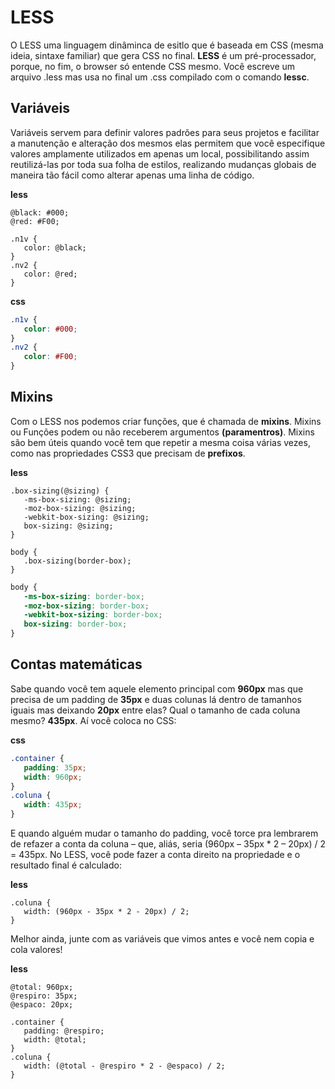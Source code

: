 # LESS

O LESS uma linguagem dinâminca de esitlo que é baseada em CSS (mesma ideia, sintaxe familiar) que gera CSS no final. **LESS** é um pré-processador, porque, no fim, o browser só entende CSS mesmo. Você escreve um arquivo .less mas usa no final um .css compilado com o comando **lessc**.


## Variáveis

Variáveis servem para definir valores padrões para seus projetos e facilitar a manutenção e alteração dos mesmos elas permitem que você especifique valores amplamente utilizados em apenas um local, possibilitando assim reutilizá-las por toda sua folha de estilos, realizando mudanças globais de maneira tão fácil como alterar apenas uma linha de código.

**less**

```less
@black: #000;
@red: #F00;

.n1v {
   color: @black;
}
.nv2 {
   color: @red;
}
```

**css**

```css
.n1v {
   color: #000;
}
.nv2 {
   color: #F00;
}
```

## Mixins

Com o LESS nos podemos criar funções, que é chamada de **mixins**. Mixins ou Funções podem ou não receberem argumentos **(paramentros)**. Mixins são bem úteis quando você tem que repetir a mesma coisa várias vezes, como nas propriedades CSS3 que precisam de **prefixos**.

**less**

```less
.box-sizing(@sizing) {
   -ms-box-sizing: @sizing;
   -moz-box-sizing: @sizing;
   -webkit-box-sizing: @sizing;
   box-sizing: @sizing;
}

body {
   .box-sizing(border-box);
}
```

```css
body {
   -ms-box-sizing: border-box;
   -moz-box-sizing: border-box;
   -webkit-box-sizing: border-box;
   box-sizing: border-box;
}
```

## Contas matemáticas

Sabe quando você tem aquele elemento principal com **960px** mas que precisa de um padding de **35px** e duas colunas lá dentro de tamanhos iguais mas deixando **20px** entre elas? Qual o tamanho de cada coluna mesmo? **435px**. Aí você coloca no CSS:

**css**

```css
.container {
   padding: 35px;
   width: 960px;
}
.coluna {
   width: 435px;
}
```

E quando alguém mudar o tamanho do padding, você torce pra lembrarem de refazer a conta da coluna – que, aliás, seria (960px – 35px * 2 – 20px) / 2 = 435px. No LESS, você pode fazer a conta direito na propriedade e o resultado final é calculado:

**less**

```less
.coluna {
   width: (960px - 35px * 2 - 20px) / 2;
}
```

Melhor ainda, junte com as variáveis que vimos antes e você nem copia e cola valores!

**less**

```less
@total: 960px;
@respiro: 35px;
@espaco: 20px;
 
.container {
   padding: @respiro;
   width: @total;
}
.coluna {
   width: (@total - @respiro * 2 - @espaco) / 2;
}
```